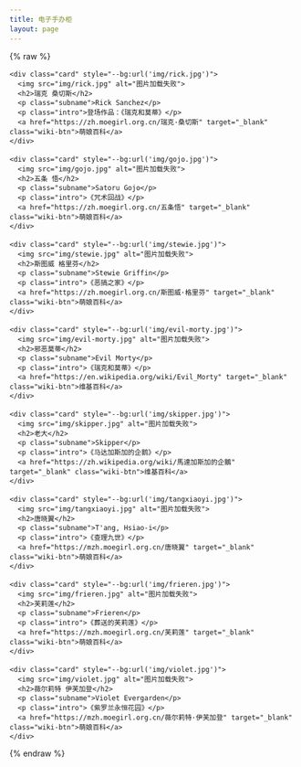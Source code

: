 ```yaml
---
title: 电子手办柜
layout: page
---
```


{% raw %}

<link rel="stylesheet" href="/waifu/style.css">
<div class="grid">

    <div class="card" style="--bg:url('img/rick.jpg')">
      <img src="img/rick.jpg" alt="图片加载失败">
      <h2>瑞克 桑切斯</h2>
      <p class="subname">Rick Sanchez</p>
      <p class="intro">登场作品：《瑞克和莫蒂》</p>
      <a href="https://zh.moegirl.org.cn/瑞克·桑切斯" target="_blank" class="wiki-btn">萌娘百科</a>
    </div>

    <div class="card" style="--bg:url('img/gojo.jpg')">
      <img src="img/gojo.jpg" alt="图片加载失败">
      <h2>五条 悟</h2>
      <p class="subname">Satoru Gojo</p>
      <p class="intro">《咒术回战》</p>
      <a href="https://zh.moegirl.org.cn/五条悟" target="_blank" class="wiki-btn">萌娘百科</a>
    </div>

    <div class="card" style="--bg:url('img/stewie.jpg')">
      <img src="img/stewie.jpg" alt="图片加载失败">
      <h2>斯图威 格里芬</h2>
      <p class="subname">Stewie Griffin</p>
      <p class="intro">《恶搞之家》</p>
      <a href="https://zh.moegirl.org.cn/斯图威·格里芬" target="_blank" class="wiki-btn">萌娘百科</a>
    </div>

    <div class="card" style="--bg:url('img/evil-morty.jpg')">
      <img src="img/evil-morty.jpg" alt="图片加载失败">
      <h2>邪恶莫蒂</h2>
      <p class="subname">Evil Morty</p>
      <p class="intro">《瑞克和莫蒂》</p>
      <a href="https://en.wikipedia.org/wiki/Evil_Morty" target="_blank" class="wiki-btn">维基百科</a>
    </div>

    <div class="card" style="--bg:url('img/skipper.jpg')">
      <img src="img/skipper.jpg" alt="图片加载失败">
      <h2>老大</h2>
      <p class="subname">Skipper</p>
      <p class="intro">《马达加斯加的企鹅》</p>
      <a href="https://zh.wikipedia.org/wiki/馬達加斯加的企鵝" target="_blank" class="wiki-btn">维基百科</a>
    </div>

    <div class="card" style="--bg:url('img/tangxiaoyi.jpg')">
      <img src="img/tangxiaoyi.jpg" alt="图片加载失败">
      <h2>唐晓翼</h2>
      <p class="subname">T'ang, Hsiao-i</p>
      <p class="intro">《查理九世》</p>
      <a href="https://mzh.moegirl.org.cn/唐晓翼" target="_blank" class="wiki-btn">萌娘百科</a>
    </div>

    <div class="card" style="--bg:url('img/frieren.jpg')">
      <img src="img/frieren.jpg" alt="图片加载失败">
      <h2>芙莉莲</h2>
      <p class="subname">Frieren</p>
      <p class="intro">《葬送的芙莉莲》</p>
      <a href="https://mzh.moegirl.org.cn/芙莉莲" target="_blank" class="wiki-btn">萌娘百科</a>
    </div>

    <div class="card" style="--bg:url('img/violet.jpg')">
      <img src="img/violet.jpg" alt="图片加载失败">
      <h2>薇尔莉特 伊芙加登</h2>
      <p class="subname">Violet Evergarden</p>
      <p class="intro">《紫罗兰永恒花园》</p>
      <a href="https://mzh.moegirl.org.cn/薇尔莉特·伊芙加登" target="_blank" class="wiki-btn">萌娘百科</a>
    </div>

</div>

{% endraw %}
